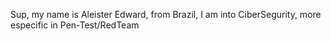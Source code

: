 Sup, my name is Aleister Edward, from Brazil,
I am into CiberSegurity, more especific in Pen-Test/RedTeam
